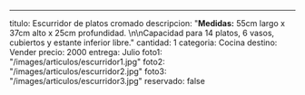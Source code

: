 ---
titulo: Escurridor de platos cromado
descripcion: "**Medidas:** 55cm largo x 37cm alto x 25cm profundidad. \n\nCapacidad
  para 14 platos, 6 vasos, cubiertos y estante inferior libre."
cantidad: 1
categoria: Cocina
destino: Vender
precio: 2000
entrega: Julio
foto1: "/images/articulos/escurridor1.jpg"
foto2: "/images/articulos/escurridor2.jpg"
foto3: "/images/articulos/escurridor3.jpg"
reservado: false
